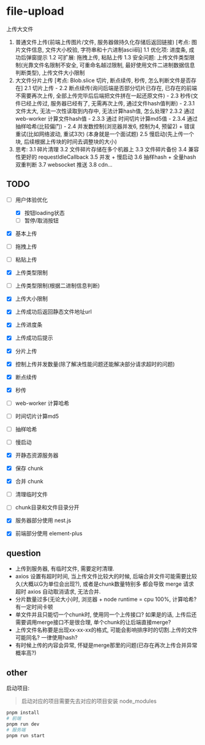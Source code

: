 # file-upload

上传大文件

1. 普通文件上传(前端上传图片/文件, 服务器做持久化存储后返回链接) [考点: 图片文件信息, 文件大小校验, 字符串和十六进制ascii码]
  1.1 优化项: 进度条, 成功后弹窗提示
  1.2 可扩展: 拖拽上传, 粘贴上传
  1.3 安全问题: 上传文件类型限制(光靠文件名限制不安全, 可重命名越过限制, 最好使用文件二进制数据信息判断类型), 上传文件大小限制
2. 大文件分片上传 [考点: Blob.slice 切片, 断点续传, 秒传, 怎么判断文件是否存在]
  2.1 切片上传 -
  2.2 断点续传(询问后端是否部分切片已存在, 已存在的前端不需要再次上传, 全部上传完毕后后端把文件拼在一起还原文件) -
  2.3 秒传(文件已经上传过, 服务器已经有了, 无需再次上传, 通过文件hash值判断) -
    2.3.1 文件太大, 无法一次性读取到内存中, 无法计算hash值, 怎么处理?
    2.3.2 通过 web-worker 计算文件hash值 -
    2.3.3 通过 时间切片计算md5值 -
    2.3.4 通过 抽样哈希(比较偏门) -
  2.4 并发数控制(浏览器并发6, 控制为4, 预留2) + 错误重试(比如网络波动, 重试3次) (本身就是一个面试题)
  2.5 慢启动(先上传一个块, 后续根据上传块的时间去调整块的大小)
3. 思考:
  3.1 碎片清理
  3.2 文件碎片存储在多个机器上
  3.3 文件碎片备份
  3.4 兼容性更好的 requestIdleCallback
  3.5 并发 + 慢启动
  3.6 抽样hash + 全量hash双重判断
  3.7 websocket 推送
  3.8 cdn...

## TODO

- [ ] 用户体验优化
  - [x] 按钮loading状态
  - [ ] 暂停/取消按钮
- [x] 基本上传
- [ ] 拖拽上传
- [ ] 粘贴上传
- [x] 上传类型限制
- [ ] 上传类型限制(根据二进制信息判断)
- [x] 上传大小限制
- [x] 上传成功后返回静态文件地址url
- [x] 上传进度条
- [x] 上传成功后提示
- [x] 分片上传
- [x] 控制上传并发数量(除了解决性能问题还能解决部分请求超时的问题)
- [x] 断点续传
- [x] 秒传
- [ ] web-worker 计算哈希
- [ ] 时间切片计算md5
- [ ] 抽样哈希
- [ ] 慢启动

- [x] 开静态资源服务器
- [x] 保存 chunk
- [x] 合并 chunk
- [ ] 清理临时文件
- [ ] chunk目录和文件目录分开

- [x] 服务器部分使用 nest.js
- [x] 前端部分使用 element-plus

## question

- 上传到服务器, 有临时文件, 需要定时清理.
- axios 设置有超时时间, 当上传文件比较大的时候, 后端合并文件可能需要比较久(大概以G为单位会出现?), 或者是chunk数量特别多 都会导致 merge 请求超时 axios 自动取消请求, 无法合并.
- 分片数量过多(无论大小)时, 浏览器 + node runtime = cpu 100%, 计算哈希?有一定时间卡顿
- 单文件并且只能切一个chunk时, 使用同一个上传接口? 如果是的话, 上传后还需要调用merge接口不是很合理, 单个chunk的让后端直接merge?
- 上传文件名称要是出现xx-xx-xx的格式, 可能会影响排序时的切割.上传的文件可能同名? 一律使用hash?
- 有时候上传的内容会异常, 怀疑是merge那里的问题(已存在再次上传合并异常概率高?)

## other

启动项目:

> 启动对应的项目需要先去对应的项目安装 node_modules

```bash
pnpm install
# 前端
pnpm run dev
# 服务端
pnpm run start
```
